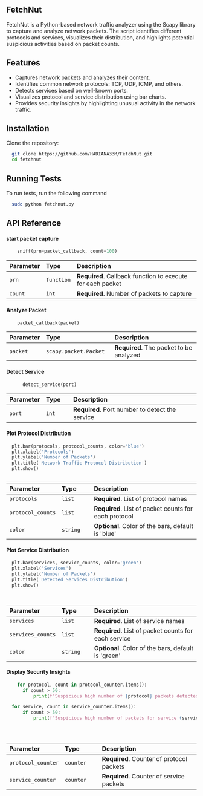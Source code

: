 ## FetchNut

FetchNut is a Python-based network traffic analyzer using the Scapy library to capture and analyze network packets. The script identifies different protocols and services, visualizes their distribution, and highlights potential suspicious activities based on packet counts.


## Features

- Captures network packets and analyzes their content.
- Identifies common network protocols: TCP, UDP, ICMP, and others.
- Detects services based on well-known ports.
- Visualizes protocol and service distribution using bar charts.
- Provides security insights by highlighting unusual activity in the network traffic.



## Installation

Clone the repository:

```bash
  git clone https://github.com/HADIANA33M/FetchNut.git
  cd fetchnut
```
    
## Running Tests

To run tests, run the following command

```bash
  sudo python fetchnut.py

```


## API Reference

#### start packet capture

```python
    sniff(prn=packet_callback, count=100)

```

| Parameter | Type     | Description                |
| :-------- | :------- | :------------------------- |
| `prn` | `function` | **Required**. Callback function to execute for each packet |
| `count` | `int` | **Required**. Number of packets to capture |

#### Analyze Packet

```python
    packet_callback(packet)

```

| Parameter | Type     | Description                       |
| :-------- | :------- | :-------------------------------- |
| `packet`      | `scapy.packet.Packet	` | **Required**. The packet to be analyzed |


#### Detect Service

```python
      detect_service(port)


```

| Parameter | Type     | Description                       |
| :-------- | :------- | :-------------------------------- |
| `port`      | `int	` | **Required**. Port number to detect the service |


#### Plot Protocol Distribution

```python
  plt.bar(protocols, protocol_counts, color='blue')
  plt.xlabel('Protocols')
  plt.ylabel('Number of Packets')
  plt.title('Network Traffic Protocol Distribution')
  plt.show()



```

| Parameter | Type     | Description                       |
| :-------- | :------- | :-------------------------------- |
| `protocols`      | `list	` | **Required**. List of protocol names |
| `protocol_counts`      | `list	` | **Required**. List of packet counts for each protocol |
| `color`      | `string	` | **Optional**. Color of the bars, default is 'blue' |





#### Plot Service Distribution

```python
  plt.bar(services, service_counts, color='green')
  plt.xlabel('Services')
  plt.ylabel('Number of Packets')
  plt.title('Detected Services Distribution')
  plt.show()




```

| Parameter | Type     | Description                       |
| :-------- | :------- | :-------------------------------- |
| `services`      | `list	` | **Required**. List of service names |
| `services_counts`      | `list	` | **Required**. List of packet counts for each service |
| `color`      | `string	` | **Optional**. Color of the bars, default is 'green' |




#### Display Security Insights

```python
    for protocol, count in protocol_counter.items():
      if count > 50:
          print(f"Suspicious high number of {protocol} packets detected: {count}")

  for service, count in service_counter.items():
      if count > 50:
          print(f"Suspicious high number of packets for service {service} detected: {count}")





```

| Parameter | Type     | Description                       |
| :-------- | :------- | :-------------------------------- |
| `protocol_counter`      | `counter	` | **Required**. Counter of protocol packets |
| `service_counter`      | `counter	` | **Required**. Counter of service packets |





